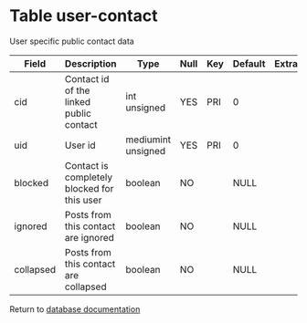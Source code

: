 Table user-contact
===========
User specific public contact data

| Field | Description | Type | Null | Key | Default | Extra |
| ----- | ----------- | ---- | ---- | --- | ------- | ----- |
| cid | Contact id of the linked public contact | int unsigned | YES | PRI | 0 |  |    
| uid | User id | mediumint unsigned | YES | PRI | 0 |  |    
| blocked | Contact is completely blocked for this user | boolean | NO |  | NULL |  |    
| ignored | Posts from this contact are ignored | boolean | NO |  | NULL |  |    
| collapsed | Posts from this contact are collapsed | boolean | NO |  | NULL |  |    

Return to [database documentation](help/database)
